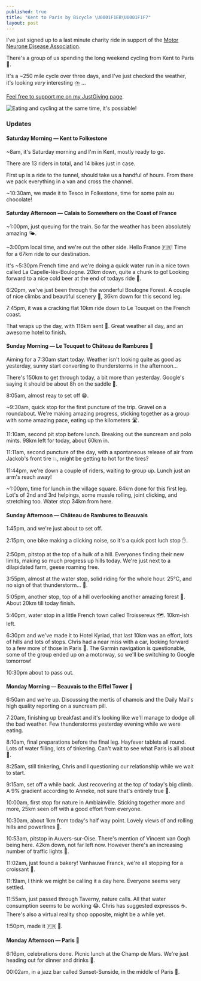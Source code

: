 ```yaml
---
published: true
title: "Kent to Paris by Bicycle \U0001F1EB\U0001F1F7"
layout: post
---
```

I've just signed up to a last minute charity ride in support of the [Motor Neurone Disease Association](https://www.mndassociation.org).

There's a group of us spending the long weekend cycling from Kent to Paris 🥐.

It's a ~250 mile cycle over three days, and I've just checked the weather, it's looking _very_ interesting ⛈️ ...

[Feel free to support me on my JustGiving page](https://www.justgiving.com/fundraising/samuel-parkinson-paris-cycle).

![Eating and cycling at the same time, it's possiable!](https://media.giphy.com/media/OZvMMeKdYmPpS/giphy.gif)

### Updates

#### Saturday Morning — Kent to Folkestone

~8am, it's Saturday morning and I'm in Kent, mostly ready to go.

There are 13 riders in total, and 14 bikes just in case.

First up is a ride to the tunnel, should take us a handful of hours. From there we pack everything in a van and cross the channel.

~10:30am, we made it to Tesco in Folkestone, time for some pain au chocolate!

#### Saturday Afternoon — Calais to Somewhere on the Coast of France

~1:00pm, just queuing for the train. So far the weather has been absolutely amazing 🌤️.

~3:00pm local time, and we're out the other side. Hello France 🇫🇷! Time for a 67km ride to our destination.

It's ~5:30pm French time and we're doing a quick water run in a nice town called La Capelle-lès-Boulogne. 20km down, quite a chunk to go! Looking forward to a nice cold beer at the end of todays ride 🍺.

6:20pm, we've just been through the wonderful Boulogne Forest. A couple of nice climbs and beautiful scenery 🌲, 36km down for this second leg. 

7:45pm, it was a cracking flat 10km ride down to Le Touquet on the French coast.

That wraps up the day, with 116km sent 🚴. Great weather all day, and an awesome hotel to finish.

#### Sunday Morning — Le Touquet to Château de Rambures 🏰

Aiming for a 7:30am start today. Weather isn't looking quite as good as yesterday, sunny start converting to thunderstorms in the afternoon...

There's 150km to get through today, a bit more than yesterday. Google's saying it should be about 8h on the saddle 🤣.

8:05am, almost reay to set off 😁.

~9:30am, quick stop for the first puncture of the trip. Gravel on a roundabout. We're making amazing progress, sticking together as a group with some amazing pace, eating up the kilometers 🛣️.

11:10am, second pit stop before lunch. Breaking out the suncream and polo mints. 98km left for today, about 60km in.

11:11am, second puncture of the day, with a spontaneous release of air from Jackob's front tire 💥, might be getting to hot for the tires?

11:44pm, we're down a couple of riders, waiting to group up. Lunch just an arm's reach away!

~1:00pm, time for lunch in the village square. 84km done for this first leg. Lot's of 2nd and 3rd helpings, some mussle rolling, joint clicking, and stretching too. Water stop 34km from here.

#### Sunday Afternoon — Château de Rambures to Beauvais


1:45pm, and we're just about to set off.

2:15pm, one bike making a clicking noise, so it's a quick post luch stop ✋.

2:50pm, pitstop at the top of a hulk of a hill. Everyones finding their new limits, making so much progress up hills today. We're just next to a dilapidated farm, geese roaming free.

3:55pm, almost at the water stop, solid riding for the whole hour. 25°C, and no sign of that thunderstorm... 🌄.

5:05pm, another stop, top of a hill overlooking another amazing forest 🌲. About 20km till today finish.

5:40pm, water stop in a little French town called Troissereux 🗺️. 10km-ish left.

6:30pm and we've made it to Hotel Kyriad, that last 10km was an effort, lots of hills and lots of stops. Chris had a near miss with a car, looking forward to a few more of those in Paris 🤣. The Garmin navigation is questionable, some of the group ended up on a motorway, so we'll be switching to Google tomorrow!

10:30pm about to pass out.

#### Monday Morning — Beauvais to the Eiffel Tower 🏁

6:50am and we're up. Discussing the mertis of chamois and the Daily Mail's high quality reporting on a suncream pill.

7:20am, finishing up breakfast and it's looking like we'll manage to dodge all the bad weather. Few thunderstorms yesterday evening while we were eating.

8:10am, final preparations before the final leg. Hayfever tablets all round. Lots of water filling, lots of tinkering. Can't wait to see what Paris is all about 🗼.

8:25am, still tinkering, Chris and I questioning our relationship while we wait to start.

9:15am, set off a while back. Just recovering at the top of today's big climb. A 9% gradient according to Anneke, not sure that's entirely true 😬.

10:00am, first stop for nature in Amblainville. Sticking together more and more, 25km seen off with a good effort from everyone.

10:30am, about 1km from today's half way point. Lovely views of and rolling hills and powerlines 🔌.

10:53am, pitstop in Auvers-sur-Oise. There's mention of Vincent van Gogh being here. 42km down, not far left now. However there's an increasing number of traffic lights 🚦.

11:02am, just found a bakery! Vanhauwe Franck, we're all stopping for a croissant 🥐.

11:19am, I think we might be calling it a day here. Everyone seems very settled.

11:55am, just passed through Taverny, nature calls. All that water consumption seems to be working 😂. Chris has suggested expressos ☕. There's also a virtual reality shop opposite, might be a while yet.

1:50pm, made it 🇫🇷 🏁.

#### Monday Afternoon — Paris 🥐

6:16pm, celebrations done. Picnic lunch at the Champ de Mars. We're just heading out for dinner and drinks 🍻.

00:02am, in a jazz bar called Sunset-Sunside, in the middle of Paris 🤷.

